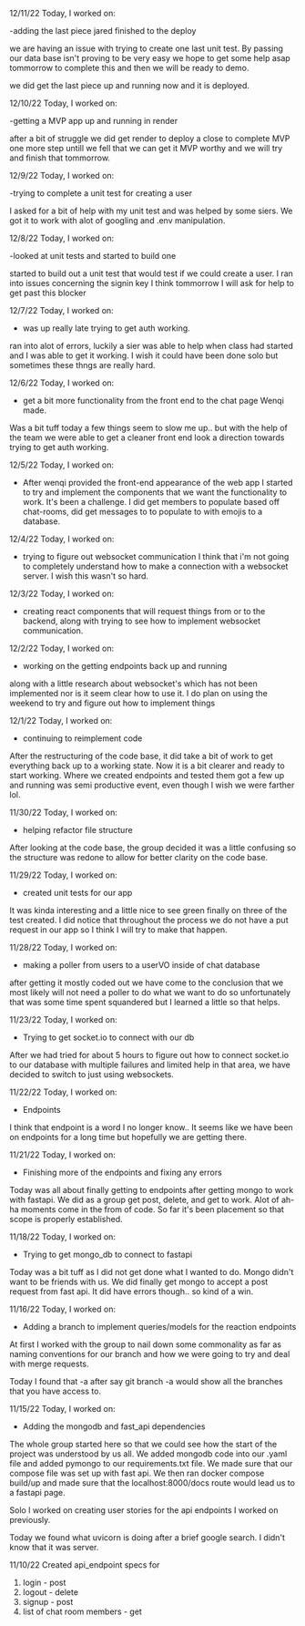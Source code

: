 12/11/22
Today, I worked on:

-adding the last piece jared finished to the deploy

we are having an issue with trying to create one last
unit test. By passing our data base isn't proving to be
very easy we hope to get some help asap tommorrow to 
complete this and then we will be ready to demo.

we did get the last piece up and running now and it is
deployed. 

12/10/22
Today, I worked on:

-getting a MVP app up and running in render

after a bit of struggle we did get render to 
deploy a close to complete MVP one more step untill
we fell that we can get it MVP worthy and we
will try and finish that tommorrow. 

12/9/22
Today, I worked on:

-trying to complete a unit test for creating a user

I asked for a bit of help with my unit test and 
was helped by some siers. We got it to work 
with alot of googling and .env manipulation.

12/8/22
Today, I worked on:

-looked at unit tests and started to build one

started to build out a unit test that would test
if we could create a user. I ran into issues 
concerning the signin key I think tommorrow
I will ask for help to get past this blocker

12/7/22
Today, I worked on:

- was up really late trying to get auth working.

ran into alot of errors, luckily a sier was able to help
when class had started and I was able to get it working.
I wish it could have been done solo but sometimes these
thngs are really hard.

12/6/22
Today, I worked on:

- get a bit more functionality from the front end to the chat
page Wenqi made.

Was a bit tuff today a few things seem to slow me up.. but with
the help of the team we were able to get a cleaner front end look
a direction towards trying to get auth working.

12/5/22
Today, I worked on:

- After wenqi provided the front-end appearance of the
web app I started to try and implement the components that
we want the functionality to work. It's been a challenge.
I did get members to populate based off chat-rooms, did get
messages to to populate to with emojis to a database.

12/4/22
Today, I worked on:

- trying to figure out websocket communication I think
that i'm not going to completely understand how to
make a connection with a websocket server. I wish
this wasn't so hard.

12/3/22
Today, I worked on:

- creating react components that will request things from
or to the backend, along with trying to see how to
implement websocket communication.

12/2/22
Today, I worked on:

- working on the getting endpoints back up and running

along with a little research about websocket's which has not been
implemented nor is it seem clear how to use it. I do plan on using
the weekend to try and figure out how to implement things

12/1/22
Today, I worked on:

- continuing to reimplement code

After the restructuring of the code base, it did take a bit of
work to get everything back up to a working state. Now it is a bit
clearer and ready to start working. Where we created endpoints
and tested them got a few up and running was semi productive event,
even though I wish we were farther lol.

11/30/22
Today, I worked on:

- helping refactor file structure

After looking at the code base, the group decided it was a little
confusing so the structure was redone to allow for better clarity on the code base.

11/29/22
Today, I worked on:

- created unit tests for our app

It was kinda interesting and a little nice to see green finally on three of the test created.
I did notice that throughout the process we do not have a put request
in our app so I think I will try to make that happen.

11/28/22
Today, I worked on:

- making a poller from users to a userVO inside of chat database

after getting it mostly coded out we have come to the conclusion that
we most likely will not need a poller to do what we want to do so unfortunately
that was some time spent squandered but I learned a little so that helps.

11/23/22
Today, I worked on:

- Trying to get socket.io to connect with our db

After we had tried for about 5 hours to figure out how to connect
socket.io to our database with multiple failures and limited help
in that area, we have decided to switch to just using websockets.

11/22/22
Today, I worked on:

- Endpoints

I think that endpoint is a word I no longer know.. It seems
like we have been on endpoints for a long time but hopefully we
are getting there.

11/21/22
Today, I worked on:

- Finishing more of the endpoints and fixing any errors

Today was all about finally getting to endpoints after getting mongo to
work with fastapi. We did as a group get post, delete, and get to work.
Alot of ah-ha moments come in the from of code. So far it's been placement
so that scope is properly established.

11/18/22
Today, I worked on:

- Trying to get mongo_db to connect to fastapi

Today was a bit tuff as I did not get done what I wanted to do.
Mongo didn't want to be friends with us. We did finally get mongo to accept
a post request from fast api. It did have errors though.. so kind of a win.

11/16/22
Today, I worked on:

- Adding a branch to implement queries/models for the reaction endpoints

At first I worked with the group to nail down some commonality as far as naming conventions
for our branch and how we were going to try and deal with merge requests.

Today I found that -a after say git branch -a would show all the branches that you have
access to.

11/15/22
Today, I worked on:

- Adding the mongodb and fast_api dependencies

The whole group started here so that we could see how the
start of the project was understood by us all. We added mongodb code into our .yaml file and
added pymongo to our requirements.txt file. We made sure that our compose file was set up with
fast api. We then ran docker compose build/up and made sure that the localhost:8000/docs route would lead
us to a fastapi page.

Solo I worked on creating user stories for the api endpoints I worked on previously.

Today we found what uvicorn is doing after a brief google search. I didn't know that
it was server.

11/10/22
Created api_endpoint specs for

1. login - post
2. logout - delete
3. signup - post
4. list of chat room members - get
